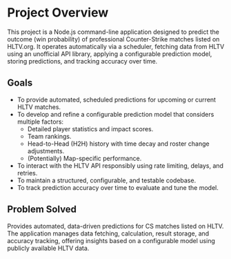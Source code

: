 # Project Overview

This project is a Node.js command-line application designed to predict the outcome (win probability) of professional Counter-Strike matches listed on HLTV.org. It operates automatically via a scheduler, fetching data from HLTV using an unofficial API library, applying a configurable prediction model, storing predictions, and tracking accuracy over time.

## Goals

*   To provide automated, scheduled predictions for upcoming or current HLTV matches.
*   To develop and refine a configurable prediction model that considers multiple factors:
    *   Detailed player statistics and impact scores.
    *   Team rankings.
    *   Head-to-Head (H2H) history with time decay and roster change adjustments.
    *   (Potentially) Map-specific performance.
*   To interact with the HLTV API responsibly using rate limiting, delays, and retries.
*   To maintain a structured, configurable, and testable codebase.
*   To track prediction accuracy over time to evaluate and tune the model.

## Problem Solved

Provides automated, data-driven predictions for CS matches listed on HLTV. The application manages data fetching, calculation, result storage, and accuracy tracking, offering insights based on a configurable model using publicly available HLTV data. 